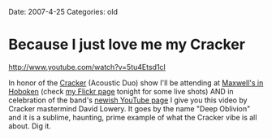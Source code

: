 Date: 2007-4-25
Categories: old

# Because I just love me my Cracker

http://www.youtube.com/watch?v=5tu4Etsd1cI


In honor of the <a href="http://crackersoul.com">Cracker</a> (Acoustic Duo) show I'll be attending at <a href="http://maxwellsnj.com">Maxwell's in Hoboken</a> (check <a href="http://flickr.com/photos/mturro/473470538/">my Flickr page</a> tonight for some live shots) AND in celebration of the band's <a href="http://youtube.com/crackerrocks">newish YouTube page</a> I give you this video by Cracker mastermind David Lowery.  It goes by the name "Deep Oblivion" and it is a sublime, haunting, prime example of what the Cracker vibe is all about.  Dig it.
